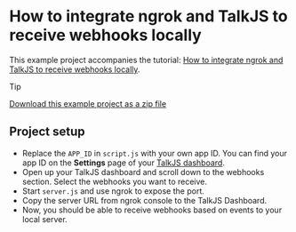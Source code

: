 # How to integrate ngrok and TalkJS to receive webhooks locally

This example project accompanies the tutorial: [How to integrate ngrok and TalkJS to receive webhooks locally](https://talkjs.com/resources/how-to-integrate-ngrok-with-talkjs-to-receive-webhooks-locally/).

> [!TIP]
> [Download this example project as a zip file](https://github.com/talkjs/talkjs-examples/releases/latest/download/howtos.how-to-integrate-ngrok-with-talkjs-to-receive-webhooks.zip)

## Project setup

+ Replace the `APP_ID` in `script.js` with your own app ID. You can find your app ID on the **Settings** page of your [TalkJS dashboard](https://talkjs.com/dashboard/).
+ Open up your TalkJS dashboard and scroll down to the webhooks section. Select the webhooks you want to receive.
+ Start `server.js` and use ngrok to expose the port. 
+ Copy the server URL from ngrok console to the TalkJS Dashboard.
+ Now, you should be able to receive webhooks based on events to your local server.
